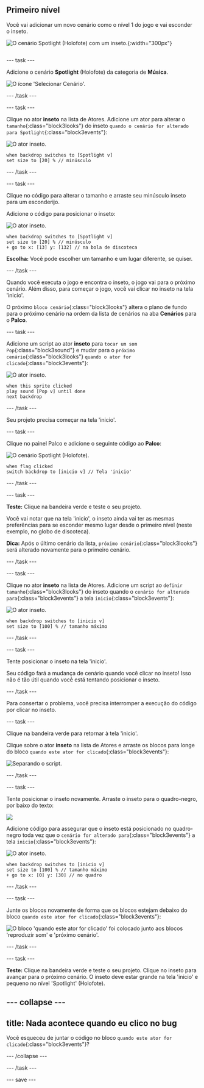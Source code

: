 ## Primeiro nível

<div style="display: flex; flex-wrap: wrap">
<div style="flex-basis: 200px; flex-grow: 1; margin-right: 15px;">
Você vai adicionar um novo cenário como o nível 1 do jogo e vai esconder o inseto.
</div>
<div>

![O cenário Spotlight (Holofote) com um inseto.](images/first-level.png){:width="300px"}

</div>
</div>

--- task ---

Adicione o cenário **Spotlight** (Holofote) da categoria de **Música**.

![O ícone 'Selecionar Cenário'.](images/backdrop-button.png)

--- /task ---

--- task ---

Clique no ator **inseto** na lista de Atores. Adicione um ator para alterar o `tamanho`{:class="block3looks"} do inseto `quando o cenário for alterado para Spotlight`{:class="block3events"}:

![O ator inseto.](images/bug-sprite.png)

```blocks3
when backdrop switches to [Spotlight v]
set size to [20] % // minúsculo
```

--- /task ---

--- task ---

Clique no código para alterar o tamanho e arraste seu minúsculo inseto para um esconderijo.

Adicione o código para posicionar o inseto:

![O ator inseto.](images/bug-sprite.png)

```blocks3
when backdrop switches to [Spotlight v]
set size to [20] % // minúsculo
+ go to x: [13] y: [132] // na bola de discoteca
```

**Escolha:** Você pode escolher um tamanho e um lugar diferente, se quiser.

--- /task ---

Quando você executa o jogo e encontra o inseto, o jogo vai para o próximo cenário. Além disso, para começar o jogo, você vai clicar no inseto na tela 'inicio'.

O próximo `bloco cenário`{:class="block3looks"} altera o plano de fundo para o próximo cenário na ordem da lista de cenários na aba **Cenários** para o **Palco**.

--- task ---

Adicione um script ao ator **inseto** para `tocar um som Pop`{:class="block3sound"} e mudar para o `próximo cenário`{:class="block3looks"} `quando o ator for clicado`{:class="block3events"}:

![O ator inseto.](images/bug-sprite.png)

```blocks3
when this sprite clicked
play sound [Pop v] until done
next backdrop
```

--- /task ---

Seu projeto precisa começar na tela 'inicio'.

--- task ---

Clique no painel Palco e adicione o seguinte código ao **Palco**:

![O cenário Spotlight (Holofote).](images/stage-image.png)

```blocks3
when flag clicked
switch backdrop to [inicio v] // Tela 'inicio'
```

--- /task ---

--- task ---

**Teste:** Clique na bandeira verde e teste o seu projeto.

Você vai notar que na tela 'inicio', o inseto ainda vai ter as mesmas preferências para se esconder mesmo lugar desde o primeiro nível (neste exemplo, no globo de discoteca).

**Dica:** Após o último cenário da lista, `próximo cenário`{:class="block3looks"} será alterado novamente para o primeiro cenário.

--- /task ---

--- task ---

Clique no ator **inseto** na lista de Atores. Adicione um script ao `definir tamanho`{:class="block3looks"} do inseto quando o `cenário for alterado para`{:class="block3events"} a tela `inicio`{:class="block3events"}:

![O ator inseto.](images/bug-sprite.png)

```blocks3
when backdrop switches to [inicio v]
set size to [100] % // tamanho máximo
```

--- /task ---

--- task ---

Tente posicionar o inseto na tela 'inicio'.

Seu código fará a mudança de cenário quando você clicar no inseto! Isso não é tão útil quando você está tentando posicionar o inseto.

--- /task ---

Para consertar o problema, você precisa interromper a execução do código por clicar no inseto.

--- task ---

Clique na bandeira verde para retornar à tela 'inicio'.

Clique sobre o ator **inseto** na lista de Atores e arraste os blocos para longe do bloco `quando este ator for clicado`{:class="block3events"}:

![Separando o script.](images/breaking-script.png)

--- /task ---

--- task ---

Tente posicionar o inseto novamente. Arraste o inseto para o quadro-negro, por baixo do texto:

![](images/bug-chalkboard.png)

Adicione código para assegurar que o inseto está posicionado no quadro-negro toda vez que o `cenário for alterado para`{:class="block3events"} a tela `inicio`{:class="block3events"}:

![O ator inseto.](images/bug-sprite.png)

```blocks3
when backdrop switches to [inicio v]
set size to [100] % // tamanho máximo
+ go to x: [0] y: [30] // no quadro
```

--- /task ---

--- task ---

Junte os blocos novamente de forma que os blocos estejam debaixo do bloco `quando este ator for clicado`{:class="block3events"}:

![O bloco 'quando este ator for clicado' foi colocado junto aos blocos 'reproduzir som' e 'próximo cenário'.](images/fixed-script.png)

--- /task ---

--- task ---

**Teste:** Clique na bandeira verde e teste o seu projeto. Clique no inseto para avançar para o próximo cenário. O inseto deve estar grande na tela 'inicio' e pequeno no nível 'Spotlight' (Holofote).

--- collapse ---
---
title: Nada acontece quando eu clico no bug
---

Você esqueceu de juntar o código no bloco `quando este ator for clicado`{:class="block3events"}?

--- /collapse ---

--- /task ---

--- save ---
